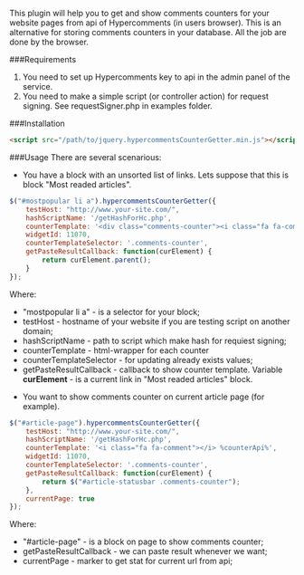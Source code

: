 This plugin will help you to get and show comments counters for your website pages from api of Hypercomments (in users browser). This is an alternative for storing comments counters in your database. All the job are done by the browser.

###Requirements

1) You need to set up Hypercomments key to api in the admin panel of the service.
2) You need to make a simple script (or controller action) for request signing. See requestSigner.php in examples folder. 

###Installation

```html
<script src="/path/to/jquery.hypercommentsCounterGetter.min.js"></script>
```

###Usage
There are several scenarious:

* You have a block with an unsorted list of links. Lets suppose that this is block "Most readed articles".

```javascript
$("#mostpopular li a").hypercommentsCounterGetter({
    testHost: "http://www.your-site.com/",
    hashScriptName: '/getHashForHc.php',
    counterTemplate: '<div class="comments-counter"><i class="fa fa-comment"></i> %counterApi%</div>',
    widgetId: 11070,
    counterTemplateSelector: '.comments-counter',
    getPasteResultCallback: function(curElement) {
        return curElement.parent();
    }
});
```

Where:

 - "mostpopular li a" - is a selector for your block;
 - testHost - hostname of your website if you are testing script on another domain;
 - hashScriptName - path to script which make hash for requiest signing;
 - counterTemplate - html-wrapper for each counter
 - counterTemplateSelector - for updating already exists values;
 - getPasteResultCallback - callback to show counter template. Variable **curElement** - is a current link in "Most readed articles" block.

 * You want to show comments counter on current article page (for example).

```javascript
$("#article-page").hypercommentsCounterGetter({
    testHost: "http://www.your-site.com/",
    hashScriptName: '/getHashForHc.php',
    counterTemplate: '<i class="fa fa-comment"></i> %counterApi%',
    widgetId: 11070,
    counterTemplateSelector: '.comments-counter',
    getPasteResultCallback: function(curElement) {
        return $("#article-statusbar .comments-counter");
    },
    currentPage: true
});
```

 Where:

 - "#article-page" - is a block on page to show comments counter;
 - getPasteResultCallback - we can paste result whenever we want;
 - currentPage - marker to get stat for current url from api;